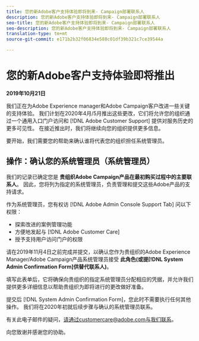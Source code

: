 ```yaml
---
title: 您的新Adobe客户支持体验即将到来- Campaign部署联系人
description: 您的新Adobe客户支持体验即将到来- Campaign部署联系人
seo-title: 您的新Adobe客户支持体验即将到来- Campaign部署联系人
seo-description: 您的新Adobe客户支持体验即将到来- Campaign部署联系人
translation-type: tm+mt
source-git-commit: e171b2b32f06834e588c01df39b321c7ce39544a

---
```



# 您的新Adobe客户支持体验即将推出

**2019年10月21日**

我们正在为Adobe Experience manager和Adobe Campaign客户改进一些关键的支持体验。 我们计划在2020年4月/5月推出这些更改，它们将允许您的组织通过一个通用入口门户访问和 [!DNL Adobe Customer Support] 提供对服务历史的更多可见性。 在接近推出时，我们将继续向您的组织提供更多信息。

要开始，我们需要您的帮助来确认谁将代表您的组织担任系统管理员。

## 操作：确认您的系统管理员（系统管理员）

我们的记录已确定您是 **贵组织Adobe Campaign产品在最初购买过程中的主要联系人**。 因此，您将列为指定的系统管理员，负责管理和提交这些Adobe产品的支持请求。

作为系统管理员，您有权访 [!DNL Adobe Admin Console Support Tab] 问以下权限：

* 探索改进的案例管理功能
* 方便地发起与 [!DNL Adobe Customer Care]
* 授予支持用户访问门户的权限

请在2019年11月4日之前完成并提交，以确认您作为贵组织的Adobe Experience Manager/Adobe Campaign产品系统管理员接受 **此角色(或提[!DNL System Admin Confirmation Form]供替代联系人)**。

填写此表单后，它将确保向贵组织的指定系统管理员分配相应的凭据，并允许我们提供更多详细信息以帮助贵组织为即将进行的更改做好准备。

提交后 [!DNL System Admin Confirmation Form]，您此时不需要执行任何其他操作。  我们将在2020年初就后续步骤与确认的系统管理员联系。

有关此电子邮件的疑问，请通过customercare@adobe.com与我们联系。

向您致谢并感谢您的协助。
